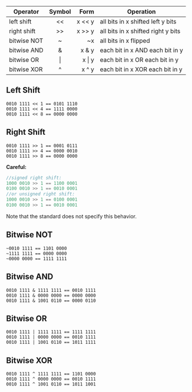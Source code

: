 | Operator | Symbol | Form | Operation |
| -------- | :------: | ----: | --------- |
| left shift | << | x << y | all bits in x shifted left y bits |
| right shift | >> | x >> y | all bits in x shifted right y bits |
| bitwise NOT | ~ | ~x | all bits in x flipped |
| bitwise AND | & | x & y | each bit in x AND each bit in y |
| bitwise OR | &#124; | x &#124; y | each bit in x OR each bit in y |
| bitwise XOR | ^ | x ^ y | each bit in x XOR each bit in y |



## Left Shift

```
0010 1111 << 1 == 0101 1110
0010 1111 << 4 == 1111 0000
0010 1111 << 8 == 0000 0000
```


## Right Shift

```
0010 1111 >> 1 == 0001 0111
0010 1111 >> 4 == 0000 0010
0010 1111 >> 8 == 0000 0000
```

**Careful:**

```cpp
//signed right shift:
1000 0010 >> 1 == 1100 0001
0100 0010 >> 1 == 0010 0001
//or unsigned right shift:
1000 0010 >> 1 == 0100 0001
0100 0010 >> 1 == 0010 0001
```

Note that the standard does not specify this behavior.



## Bitwise NOT

```
~0010 1111 == 1101 0000
~1111 1111 == 0000 0000
~0000 0000 == 1111 1111
```



## Bitwise AND

```
0010 1111 & 1111 1111 == 0010 1111
0010 1111 & 0000 0000 == 0000 0000
0010 1111 & 1001 0110 == 0000 0110
```



## Bitwise OR

```
0010 1111 | 1111 1111 == 1111 1111
0010 1111 | 0000 0000 == 0010 1111
0010 1111 | 1001 0110 == 1011 1111
```



## Bitwise XOR

```
0010 1111 ^ 1111 1111 == 1101 0000
0010 1111 ^ 0000 0000 == 0010 1111
0010 1111 ^ 1001 0110 == 1011 1001
```
